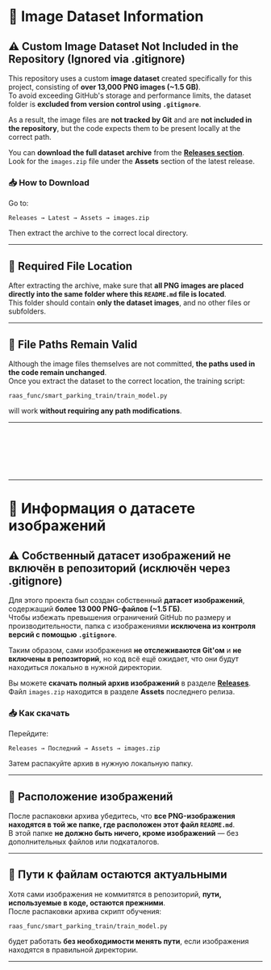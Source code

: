 # 📂 Image Dataset Information

## ⚠️ Custom Image Dataset Not Included in the Repository (Ignored via .gitignore)

This repository uses a custom **image dataset** created specifically for this project, consisting of **over 13,000 PNG images (~1.5 GB)**.  
To avoid exceeding GitHub's storage and performance limits, the dataset folder is **excluded from version control using `.gitignore`**.

As a result, the image files are **not tracked by Git** and are **not included in the repository**, but the code expects them to be present locally at the correct path.

You can **download the full dataset archive** from the **[Releases section](https://github.com/TheAndreyZakharov/Russian-Automotive-Assistance-System/releases)**.  
Look for the `images.zip` file under the **Assets** section of the latest release.

### 📥 How to Download
Go to:

```
Releases → Latest → Assets → images.zip
```

Then extract the archive to the correct local directory.

---

## 📁 Required File Location

After extracting the archive, make sure that **all PNG images are placed directly into the same folder where this `README.md` file is located**.  
This folder should contain **only the dataset images**, and no other files or subfolders.

---

## 🔧 File Paths Remain Valid

Although the image files themselves are not committed, **the paths used in the code remain unchanged**.  
Once you extract the dataset to the correct location, the training script:

```
raas_func/smart_parking_train/train_model.py
```

will work **without requiring any path modifications**.

---

<br><br><br><br><br>

---

# 📂 Информация о датасете изображений

## ⚠️ Собственный датасет изображений не включён в репозиторий (исключён через .gitignore)

Для этого проекта был создан собственный **датасет изображений**, содержащий **более 13 000 PNG-файлов (~1.5 ГБ)**.  
Чтобы избежать превышения ограничений GitHub по размеру и производительности, папка с изображениями **исключена из контроля версий с помощью `.gitignore`**.

Таким образом, сами изображения **не отслеживаются Git'ом** и **не включены в репозиторий**, но код всё ещё ожидает, что они будут находиться локально в нужной директории.

Вы можете **скачать полный архив изображений** в разделе **[Releases](https://github.com/TheAndreyZakharov/Russian-Automotive-Assistance-System/releases)**.  
Файл `images.zip` находится в разделе **Assets** последнего релиза.

### 📥 Как скачать
Перейдите:

```
Releases → Последний → Assets → images.zip
```

Затем распакуйте архив в нужную локальную папку.

---

## 📁 Расположение изображений

После распаковки архива убедитесь, что **все PNG-изображения находятся в той же папке, где расположен этот файл `README.md`**.  
В этой папке **не должно быть ничего, кроме изображений** — без дополнительных файлов или подкаталогов.

---

## 🔧 Пути к файлам остаются актуальными

Хотя сами изображения не коммитятся в репозиторий, **пути, используемые в коде, остаются прежними**.  
После распаковки архива скрипт обучения:

```
raas_func/smart_parking_train/train_model.py
```

будет работать **без необходимости менять пути**, если изображения находятся в правильной директории.

---
